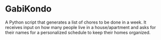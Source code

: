 # GabiKondo

A Python script that generates a list of chores to be done in a week. It receives input on how many people live in a house/apartment and asks for their names for a personalized schedule to keep their homes organized.
